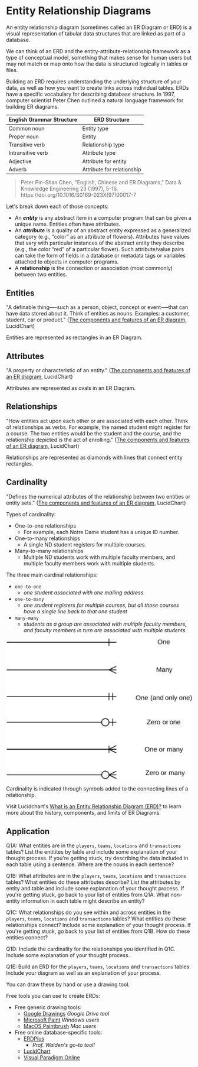 # Entity Relationship Diagrams

An entity relationship diagram (sometimes called an ER Diagram or ERD) is a visual representation of tabular data structures that are linked as part of a database. 

We can think of an ERD and the entity-attribute-relationship framework as a type of conceptual model, something that makes sense for human users but may not match or map onto how the data is structured logically in tables or files.

Building an ERD requires understanding the underlying structure of your data, as well as how you want to create links across individual tables. ERDs have a specific vocabulary for describing database structure. In 1997, computer scientist Peter Chen outlined a natural language framework for building ER diagrams.

English Grammar Structure | ERD Structure
--- | ---
Common noun | Entity type
Proper noun | Entity
Transitive verb | Relationship type
Intransitive verb | Attribute type
Adjective | Attribute for entity
Adverb | Attribute for relationship

<blockquote>Peter Pin-Shan Chen, "English, Chinese and ER Diagrams," Data & Knowledge Engineering 23 (1997), 5-16. https://doi.org/10.1016/S0169-023X(97)00017-7</blockquote>

Let's break down each of those concepts:
- An ***entity*** is any abstract item in a computer program that can be given a unique name. Entities often have attributes.
- An ***attribute*** is a quality of an abstract entity expressed as a generalized category (e.g., “color” as an attribute of flowers). Attributes have values that vary with particular instances of the abstract entity they describe (e.g., the color “red” of a particular flower). Such attribute/value pairs can take the form of fields in a database or metadata tags or variables attached to objects in computer programs.
- A **relationship** is the connection or association (most commonly) between two entities.

## Entities

"A definable thing—-such as a person, object, concept or event-—that can have data stored about it. Think of entities as nouns. Examples: a customer, student, car or product." ([The components and features of an ER diagram,](https://www.lucidchart.com/pages/er-diagrams#section_3) LucidChart)

Entities are represented as rectangles in an ER Diagram.

## Attributes

"A property or characteristic of an entity." ([The components and features of an ER diagram,](https://www.lucidchart.com/pages/er-diagrams#section_3) LucidChart)

Attributes are represented as ovals in an ER Diagram.

## Relationships

"How entities act upon each other or are associated with each other. Think of relationships as verbs. For example, the named student might register for a course. The two entities would be the student and the course, and the relationship depicted is the act of enrolling." ([The components and features of an ER diagram,](https://www.lucidchart.com/pages/er-diagrams#section_3) LucidChart)

Relationships are represented as diamonds with lines that connect entity rectangles.

## Cardinality

"Defines the numerical attributes of the relationship between two entities or entity sets." ([The components and features of an ER diagram,](https://www.lucidchart.com/pages/er-diagrams#section_3) LucidChart)

Types of cardinality:

- One-to-one relationships
  * For example, each Notre Dame student has a unique ID number.
- One-to-many relationships
  * A single ND student registers for multiple courses.
- Many-to-many relationships
  * Multiple ND students work with multiple faculty members, and multiple faculty members work with multiple students.

The three main cardinal relationships:
- `one-to-one`
  * *one student associated with one mailing address*
- `one-to-many`
  * *one student registers for multiple courses, but all those courses have a single line back to that one student*
- `many-many`
  * *students as a group are associated with multiple faculty members, and faculty members in turn are associated with multiple students*

<p align="center"><img src="https://github.com/kwaldenphd/elements-of-computing/blob/main/book/images/ch3/cardinality.png?raw=true" width="1000"></p>

Cardinality is indicated through symbols added to the connecting lines of a relationship.

Visit Lucidchart's [What is an Entity Relationship Diagram (ERD)?](https://www.lucidchart.com/pages/er-diagrams#top) to learn more about the history, components, and limits of ER Diagrams.

## Application

Q1A: What entities are in the `players`, `teams`, `locations` and `transactions` tables? List the entitites by table and include some explanation of your thought process. If you're getting stuck, try describing the data included in each table using a sentence. Where are the nouns in each sentence?

Q1B: What attributes are in the `players`, `teams`, `locations` and `transactions` tables? What entities do these attributes describe? List the attributes by entity and table and include some explanation of your thought process. If you're getting stuck, go back to your list of entities from Q1A. What non-entity information in each table might describe an entity?

Q1C: What relationships do you see within and across entities in the `players`, `teams`, `locations` and `transactions` tables? What entities do these relationships connect? Include some explanation of your thought process. If you're getting stuck, go back to your list of entities from Q1B. How do these entities connect?

Q1D: Include the cardinality for the relationships you identified in Q1C. Include some explanation of your thought process.

Q1E: Build an ERD for the `players`, `teams`, `locations` and `transactions` tables. Include your diagram as well as an explanation of your process.

You can draw these by hand or use a drawing tool.

Free tools you can use to create ERDs:
- Free generic drawing tools:
  - [Google Drawings](https://docs.google.com/drawings) *Google Drive tool*
  - [Microsoft Paint](https://www.microsoft.com/en-us/p/paint-3d/9nblggh5fv99) *Windows users*
  - [MacOS Paintbrush](https://paintbrush.sourceforge.io/) *Mac users*
- Free online database-specific tools:
  - [ERDPlus](https://erdplus.com/)
    * *Prof. Walden's go-to tool!*
  - [LucidChart](https://www.lucidchart.com/pages/?anonId=0.1c8414ae17e41a83751)
  - [Visual Paradigm Online](https://online.visual-paradigm.com/diagrams/solutions/free-erd-tool/)